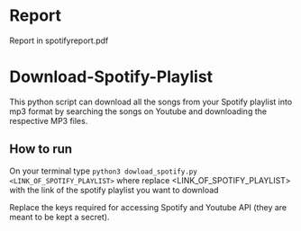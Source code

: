 # Report

Report in spotifyreport.pdf

# Download-Spotify-Playlist

This python script can download all the songs from your Spotify playlist into mp3 format by searching the songs on Youtube and downloading the respective MP3 files.

## How to run 

On your terminal type `python3 dowload_spotify.py <LINK_OF_SPOTIFY_PLAYLIST>`
where replace <LINK_OF_SPOTIFY_PLAYLIST> with the link of the spotify playlist you want to download

Replace the keys required for accessing Spotify and Youtube API (they are meant to be kept a secret).

